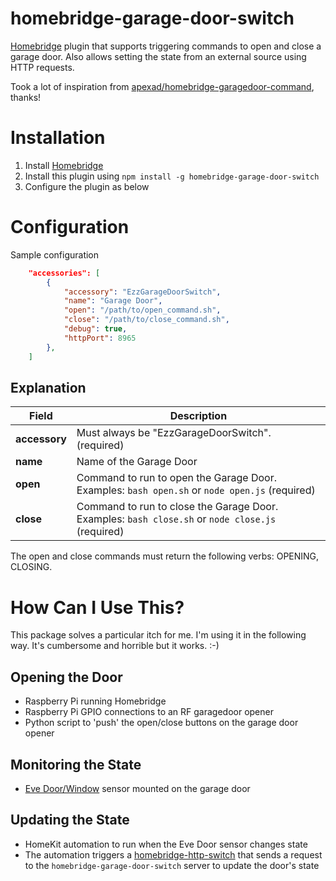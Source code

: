 # homebridge-garage-door-switch

[Homebridge](https://github.com/nfarina/homebridge) plugin that supports triggering commands to open and close a garage door.
Also allows setting the state from an external source using HTTP requests.

Took a lot of inspiration from [apexad/homebridge-garagedoor-command](https://github.com/apexad/homebridge-garagedoor-command), thanks!

# Installation

1. Install [Homebridge](https://github.com/nfarina/homebridge)
2. Install this plugin using `npm install -g homebridge-garage-door-switch`
3. Configure the plugin as below

# Configuration

Sample configuration

```json
    "accessories": [
        {
            "accessory": "EzzGarageDoorSwitch",
            "name": "Garage Door",
            "open": "/path/to/open_command.sh",
            "close": "/path/to/close_command.sh",
            "debug": true,
            "httpPort": 8965
        },
    ]
```

## Explanation

Field                   | Description
------------------------|------------
**accessory**           | Must always be "EzzGarageDoorSwitch". (required)
**name**                | Name of the Garage Door
**open**                | Command to run to open the Garage Door. Examples: `bash open.sh` or `node open.js` (required)
**close**               | Command to run to close the Garage Door. Examples: `bash close.sh` or `node close.js` (required)

The open and close commands must return the following verbs: OPENING, CLOSING.

# How Can I Use This?

This package solves a particular itch for me. I'm using it in the following way. It's cumbersome and horrible but it works. :-)

## Opening the Door

* Raspberry Pi running Homebridge
* Raspberry Pi GPIO connections to an RF garagedoor opener
* Python script to 'push' the open/close buttons on the garage door opener

## Monitoring the State

* [Eve Door/Window](https://www.evehome.com/en/eve-door-window) sensor mounted on the garage door

## Updating the State

* HomeKit automation to run when the Eve Door sensor changes state
* The automation triggers a [homebridge-http-switch](https://www.npmjs.com/package/homebridge-http-switch) that sends a request to the `homebridge-garage-door-switch` server to update the door's state
